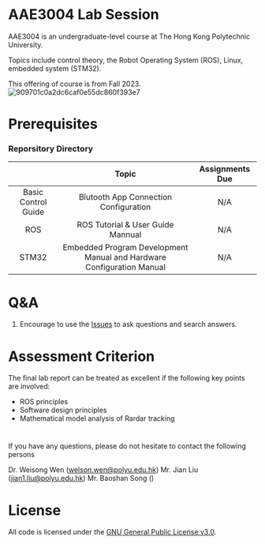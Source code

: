 # AAE3004 Lab Session
AAE3004 is an undergraduate-level course at The Hong Kong Polytechnic University.

Topics include control theory, the Robot Operating System (ROS), Linux, embedded system (STM32).

This offering of course is from Fall 2023.
![909701c0a2dc6caf0e55dc860f393e7](https://github.com/sdjkjsdh/AAE3004labsession/assets/14803083/af6b13fd-eac9-4c98-adbf-b842a88c61dc)


# Prerequisites

### Reporsitory Directory
|                                    |  Topic                                 | Assignments Due|
|:----------------------------------:|:--------------------------------------------------------------------------------:|:--------------:|
| Basic Control Guide                | Blutooth App Connection Configuration                                            | N/A            |  
| ROS                                | ROS Tutorial & User Guide Mannual                                                | N/A            |
| STM32                              | Embedded Program Development Manual and Hardware Configuration Manual            | N/A            |



# Q&A
1. Encourage to use the [Issues](https://github.com/sdjkjsdh/AAE3004labsession/issues) to ask questions and search answers.

# Assessment Criterion
The final lab report can be treated as excellent if the following key points are involved:
- ROS principles
- Software design principles
- Mathematical model analysis of Rardar tracking

# 
If you have any questions, please do not hesitate to contact the following persons

Dr. Weisong Wen (welson.wen@polyu.edu.hk)
Mr. Jian Liu (jian1.liu@polyu.edu.hk)
Mr. Baoshan Song ()

# License
All code is licensed under the [GNU General Public License v3.0](https://github.com/sdjkjsdh/AAE3004labsession/blob/main/LICENSE).
